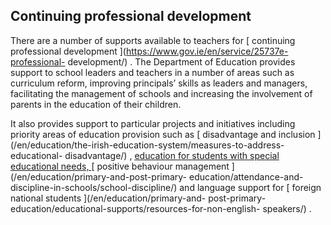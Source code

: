 ##  Continuing professional development

There are a number of supports available to teachers for [ continuing
professional development ](https://www.gov.ie/en/service/25737e-professional-
development/) . The Department of Education provides support to school leaders
and teachers in a number of areas such as curriculum reform, improving
principals’ skills as leaders and managers, facilitating the management of
schools and increasing the involvement of parents in the education of their
children.

It also provides support to particular projects and initiatives including
priority areas of education provision such as [ disadvantage and inclusion
](/en/education/the-irish-education-system/measures-to-address-educational-
disadvantage/) , [ education for students with special educational needs,
](/en/education/special-education-needs/special-education/) [ positive
behaviour management ](/en/education/primary-and-post-primary-
education/attendance-and-discipline-in-schools/school-discipline/) and
language support for [ foreign national students ](/en/education/primary-and-
post-primary-education/educational-supports/resources-for-non-english-
speakers/) .
